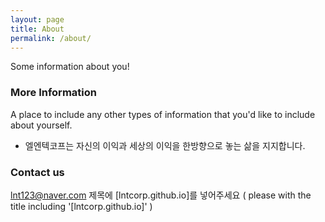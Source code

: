 ```yaml
---
layout: page
title: About
permalink: /about/
---
```


Some information about you!

### More Information

A place to include any other types of information that you'd like to include about yourself.
<br>
* 엘엔텍코프는 자신의 이익과 세상의 이익을 한방향으로 놓는 삶을 지지합니다. 

### Contact us
lnt123@naver.com 
제목에 [lntcorp.github.io]를 넣어주세요
( please with the title including '[lntcorp.github.io]' )
<!-- [email@domain.com](mailto:email@domain.com)  -->
